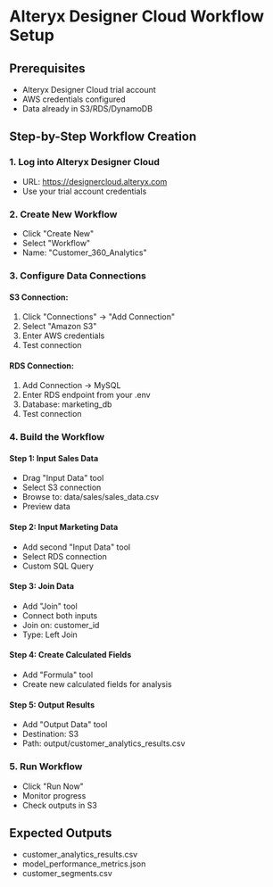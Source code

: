 # Alteryx Designer Cloud Workflow Setup

## Prerequisites
- Alteryx Designer Cloud trial account
- AWS credentials configured
- Data already in S3/RDS/DynamoDB

## Step-by-Step Workflow Creation

### 1. Log into Alteryx Designer Cloud
- URL: https://designercloud.alteryx.com
- Use your trial account credentials

### 2. Create New Workflow
- Click "Create New"
- Select "Workflow"
- Name: "Customer_360_Analytics"

### 3. Configure Data Connections

#### S3 Connection:
1. Click "Connections" → "Add Connection"
2. Select "Amazon S3"
3. Enter AWS credentials
4. Test connection

#### RDS Connection:
1. Add Connection → MySQL
2. Enter RDS endpoint from your .env
3. Database: marketing_db
4. Test connection

### 4. Build the Workflow

#### Step 1: Input Sales Data
- Drag "Input Data" tool
- Select S3 connection
- Browse to: data/sales/sales_data.csv
- Preview data

#### Step 2: Input Marketing Data
- Add second "Input Data" tool
- Select RDS connection
- Custom SQL Query

#### Step 3: Join Data
- Add "Join" tool
- Connect both inputs
- Join on: customer_id
- Type: Left Join

#### Step 4: Create Calculated Fields
- Add "Formula" tool
- Create new calculated fields for analysis

#### Step 5: Output Results
- Add "Output Data" tool
- Destination: S3
- Path: output/customer_analytics_results.csv

### 5. Run Workflow
- Click "Run Now"
- Monitor progress
- Check outputs in S3

## Expected Outputs
- customer_analytics_results.csv
- model_performance_metrics.json
- customer_segments.csv
